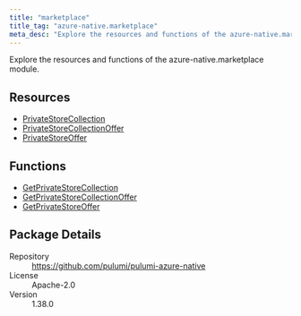 ```yaml
---
title: "marketplace"
title_tag: "azure-native.marketplace"
meta_desc: "Explore the resources and functions of the azure-native.marketplace module."
---
```


<!-- WARNING: this file was generated by Pulumi Docs Generator. -->
<!-- Do not edit by hand unless you're certain you know what you are doing! -->

Explore the resources and functions of the azure-native.marketplace module.

<h2 id="resources">Resources</h2>
<ul class="api">
    <li><a href="privatestorecollection" title="PrivateStoreCollection"><span class="symbol resource"></span>PrivateStoreCollection</a></li>
    <li><a href="privatestorecollectionoffer" title="PrivateStoreCollectionOffer"><span class="symbol resource"></span>PrivateStoreCollectionOffer</a></li>
    <li><a href="privatestoreoffer" title="PrivateStoreOffer"><span class="symbol resource"></span>PrivateStoreOffer</a></li>
</ul>

<h2 id="functions">Functions</h2>
<ul class="api">
    <li><a href="getprivatestorecollection" title="GetPrivateStoreCollection"><span class="symbol function"></span>GetPrivateStoreCollection</a></li>
    <li><a href="getprivatestorecollectionoffer" title="GetPrivateStoreCollectionOffer"><span class="symbol function"></span>GetPrivateStoreCollectionOffer</a></li>
    <li><a href="getprivatestoreoffer" title="GetPrivateStoreOffer"><span class="symbol function"></span>GetPrivateStoreOffer</a></li>
</ul>

<h2 id="package-details">Package Details</h2>
<dl class="package-details">
	<dt>Repository</dt>
	<dd><a href="https://github.com/pulumi/pulumi-azure-native">https://github.com/pulumi/pulumi-azure-native</a></dd>
	<dt>License</dt>
	<dd>Apache-2.0</dd>
	<dt>Version</dt>
	<dd>1.38.0</dd>
</dl>

